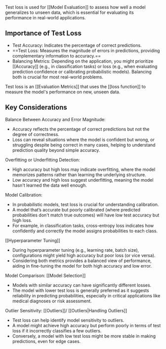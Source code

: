 Test loss is used for [[Model Evaluation]] to assess how well a model generalizes to unseen data, which is essential for evaluating its performance in real-world applications.

## Importance of Test Loss

- Test Accuracy: Indicates the percentage of correct predictions.
- ==Test Loss: Measures the magnitude of errors in predictions, providing complementary information to accuracy.==
- Balancing Metrics: Depending on the application, you might prioritize [[Accuracy]] (e.g., in classification tasks) or loss (e.g., when evaluating prediction confidence or calibrating probabilistic models). Balancing both is crucial for most real-world problems.

Test loss is an [[Evaluation Metrics]]  that uses the [[loss function]] to measure the model's performance on new, unseen data.
## Key Considerations

Balance Between Accuracy and Error Magnitude:
  - Accuracy reflects the percentage of correct predictions but not the degree of correctness.
  - Loss can reveal situations where the model is confident but wrong, or struggling despite being correct in many cases, helping to understand prediction quality beyond simple accuracy.

 Overfitting or Underfitting Detection:
  - High accuracy but high loss may indicate overfitting, where the model memorizes patterns rather than learning the underlying structure.
  - Low accuracy and high loss suggest underfitting, meaning the model hasn't learned the data well enough.

Model Calibration:
  - In probabilistic models, test loss is crucial for understanding calibration.
  - A model that’s accurate but poorly calibrated (where predicted probabilities don't match true outcomes) will have low test accuracy but high loss.
  - For example, in classification tasks, cross-entropy loss indicates how confidently and correctly the model assigns probabilities to each class.

[[Hyperparameter Tuning]]
  - During hyperparameter tuning (e.g., learning rate, batch size), configurations might yield high accuracy but poor loss (or vice versa).
  - Considering both metrics provides a balanced view of performance, aiding in fine-tuning the model for both high accuracy and low error.

Model Comparison: [[Model Selection]]
  - Models with similar accuracy can have significantly different losses.
  - The model with lower test loss is generally preferred as it suggests reliability in predicting probabilities, especially in critical applications like medical diagnoses or risk assessment.

 Outlier Sensitivity: [[Outliers]]/ [[Outliers|Handling Outliers]]
  - Test loss can help identify model sensitivity to outliers.
  - A model might achieve high accuracy but perform poorly in terms of test loss if it incorrectly classifies a few outliers.
  - Conversely, a model with low test loss might be more stable in making predictions, even for edge cases.